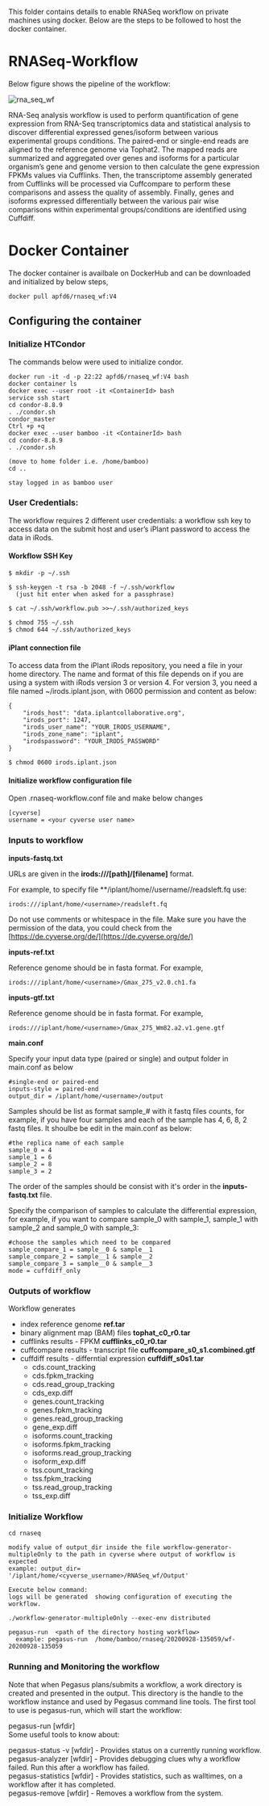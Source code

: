 This folder contains details to enable RNASeq workflow on private machines using docker. Below are the steps to be followed to host the docker container.

# RNASeq-Workflow
Below figure shows the pipeline of the workflow:

![rna_seq_wf](Images/rnaseq_wf.png)


RNA-Seq analysis workflow is used to perform quantification of gene expression from RNA-Seq transcriptomics data and statistical analysis to discover differential expressed genes/isoform between various experimental groups conditions. The paired-end or single-end reads are aligned to the reference genome via Tophat2. The mapped reads are summarized and aggregated over genes and isoforms for a particular organism’s gene and genome version to then calculate the gene expression FPKMs values via Cufflinks. Then, the transcriptome assembly generated from Cufflinks will be processed via Cuffcompare to perform these comparisons and assess the quality of assembly. Finally, genes and isoforms expressed differentially between the various pair wise comparisons within experimental groups/conditions are identified using Cuffdiff.

# Docker Container
The docker container is availbale on DockerHub and can be downloaded and initialized by below steps,

```
docker pull apfd6/rnaseq_wf:V4  

```

## Configuring the container

### Initialize HTCondor
The commands below were used to initialize condor.
```
docker run -it -d -p 22:22 apfd6/rnaseq_wf:V4 bash
docker container ls
docker exec --user root -it <ContainerId> bash
service ssh start
cd condor-8.8.9
. ./condor.sh
condor_master
Ctrl +p +q
docker exec --user bamboo -it <ContainerId> bash
cd condor-8.8.9
. ./condor.sh

(move to home folder i.e. /home/bamboo)  
cd ..  

stay logged in as bamboo user

```

### User Credentials:
The workflow requires 2 different user credentials:  a workflow ssh key to access data on the submit host and user’s iPlant password to access the data in iRods.  

#### Workflow SSH Key  
```
$ mkdir -p ~/.ssh  

$ ssh-keygen -t rsa -b 2048 -f ~/.ssh/workflow  
  (just hit enter when asked for a passphrase)  
  
$ cat ~/.ssh/workflow.pub >>~/.ssh/authorized_keys

$ chmod 755 ~/.ssh
$ chmod 644 ~/.ssh/authorized_keys

```

#### iPlant connection file

To access data from the iPlant iRods repository, you need a file in your home directory. The name and format of this file depends on if you are using a system with iRods version 3 or version 4. For version 3, you need a file named ~/irods.iplant.json, with 0600 permission and content as below:
```
{
    "irods_host": "data.iplantcollaborative.org",  
    "irods_port": 1247,  
    "irods_user_name": "YOUR_IRODS_USERNAME",  
    "irods_zone_name": "iplant",  
    "irodspassword": "YOUR_IRODS_PASSWORD"  
}

$ chmod 0600 irods.iplant.json
```
#### Initialize workflow configuration file
Open .rnaseq-workflow.conf file and make below changes
```
[cyverse]
username = <your cyverse user name>
```

### Inputs to workflow
**inputs-fastq.txt**

URLs are given in the **irods:///[path]/[filename]** format. 

For example, to specify file **/iplant/home//username//readsleft.fq use:
```
irods:///iplant/home/<username>/readsleft.fq
```
Do not use comments or whitespace in the file. Make sure you have the permission of the data, you could check from the [https://de.cyverse.org/de/](https://de.cyverse.org/de/)

**inputs-ref.txt**

Reference genome should be in fasta format. For example, 
```
irods:///iplant/home/<username>/Gmax_275_v2.0.ch1.fa
```
**inputs-gtf.txt**

Reference genome should be in fasta format. For example, 
```
irods:///iplant/home/<username>/Gmax_275_Wm82.a2.v1.gene.gtf
```
**main.conf**

Specify your input data type (paired or single) and output folder in main.conf as below
```
#single-end or paired-end
inputs-style = paired-end
output_dir = /iplant/home/<username>/output
```

Samples should be list as format sample_# with it fastq files counts, for example, if you have four samples and each of the sample has 4, 6, 8, 2 fastq files. It shoulbe be edit in the main.conf as below:
```
#the replica name of each sample
sample_0 = 4
sample_1 = 6
sample_2 = 8
sample_3 = 2
```
The order of the samples should be consist with it's order in the **inputs-fastq.txt** file. 

Specify the comparison of samples to calculate the differential expression, for example, if you want to compare sample_0 with sample_1, sample_1 with sample_2 and sample_0 with sample_3:
```
#choose the samples which need to be compared
sample_compare_1 = sample__0 & sample__1
sample_compare_2 = sample__1 & sample__2
sample_compare_3 = sample__0 & sample__3
mode = cuffdiff_only
```

### Outputs of workflow
Workflow generates 
- index reference genome **ref.tar**
- binary alignment map (BAM) files **tophat_c0_r0.tar**
- cufflinks results - FPKM **cufflinks_c0_r0.tar**
- cuffcompare results - transcript file **cuffcompare_s0_s1.combined.gtf**
- cuffdiff results - differntial expression **cuffdiff_s0s1.tar**
  - cds.count_tracking
  - cds.fpkm_tracking
  - cds.read_group_tracking
  - cds_exp.diff
  - genes.count_tracking
  - genes.fpkm_tracking
  - genes.read_group_tracking
  - gene_exp.diff
  - isoforms.count_tracking
  - isoforms.fpkm_tracking
  - isoforms.read_group_tracking
  - isoform_exp.diff
  - tss.count_tracking
  - tss.fpkm_tracking
  - tss.read_group_tracking
  - tss_exp.diff

### Initialize Workflow
```
cd rnaseq

modify value of output_dir inside the file workflow-generator-multipleOnly to the path in cyverse where output of workflow is expected
example: output_dir= '/iplant/home/<cyverse_username>/RNASeq_wf/Output'

Execute below command:
logs will be generated  showing configuration of executing the workflow.

./workflow-generator-multipleOnly --exec-env distributed

pegasus-run  <path of the directory hosting workflow>
  example: pegasus-run  /home/bamboo/rnaseq/20200928-135059/wf-20200928-135059

```

### Running and Monitoring the workflow

Note that when Pegasus plans/submits a workflow, a work directory is created and presented in the output. This directory is the handle to the workflow instance and used by Pegasus command line tools. The first tool to use is pegasus-run, which will start the workflow:  

pegasus-run [wfdir]  
Some useful tools to know about:  

pegasus-status -v [wfdir] - Provides status on a currently running workflow.  
pegasus-analyzer [wfdir] - Provides debugging clues why a workflow failed. Run this after a workflow has failed.  
pegasus-statistics [wfdir] - Provides statistics, such as walltimes, on a workflow after it has completed.  
pegasus-remove [wfdir] - Removes a workflow from the system.  

